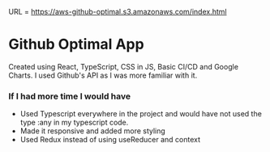 URL = https://aws-github-optimal.s3.amazonaws.com/index.html

# Github Optimal App

Created using React, TypeScript, CSS in JS, Basic CI/CD and Google Charts. I used Github's API as I was more familiar with it. 

### If I had more time I would have 
- Used Typescript everywhere in the project and would have not used the type :any in my typescript code.
- Made it responsive and added more styling
- Used Redux instead of using useReducer and context
